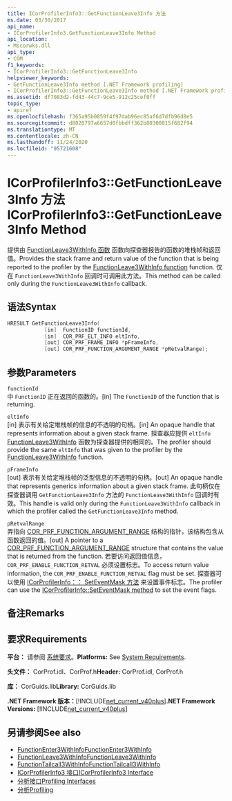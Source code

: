 ```yaml
---
title: ICorProfilerInfo3::GetFunctionLeave3Info 方法
ms.date: 03/30/2017
api_name:
- ICorProfilerInfo3.GetFunctionLeave3Info Method
api_location:
- Mscorwks.dll
api_type:
- COM
f1_keywords:
- ICorProfilerInfo3::GetFunctionLeave3Info
helpviewer_keywords:
- GetFunctionLeave3Info method [.NET Framework profiling]
- ICorProfilerInfo3::GetFunctionLeave3Info method [.NET Framework profiling]
ms.assetid: df7083d2-fd43-44c7-9ce5-912c25cef0ff
topic_type:
- apiref
ms.openlocfilehash: f365a95b0859f4f97dab96ec85af6d7dfb96d8e5
ms.sourcegitcommit: d8020797a6657d0fbbdff362b80300815f682f94
ms.translationtype: MT
ms.contentlocale: zh-CN
ms.lasthandoff: 11/24/2020
ms.locfileid: "95721608"
---
```

# <a name="icorprofilerinfo3getfunctionleave3info-method"></a><span data-ttu-id="25f7b-102">ICorProfilerInfo3::GetFunctionLeave3Info 方法</span><span class="sxs-lookup"><span data-stu-id="25f7b-102">ICorProfilerInfo3::GetFunctionLeave3Info Method</span></span>

<span data-ttu-id="25f7b-103">提供由 [FunctionLeave3WithInfo 函数](functionleave3withinfo-function.md) 函数向探查器报告的函数的堆栈帧和返回值。</span><span class="sxs-lookup"><span data-stu-id="25f7b-103">Provides the stack frame and return value of the function that is being reported to the profiler by the [FunctionLeave3WithInfo function](functionleave3withinfo-function.md) function.</span></span> <span data-ttu-id="25f7b-104">仅在 `FunctionLeave3WithInfo` 回调时可调用此方法。</span><span class="sxs-lookup"><span data-stu-id="25f7b-104">This method can be called only during the `FunctionLeave3WithInfo` callback.</span></span>  
  
## <a name="syntax"></a><span data-ttu-id="25f7b-105">语法</span><span class="sxs-lookup"><span data-stu-id="25f7b-105">Syntax</span></span>  
  
```cpp  
HRESULT GetFunctionLeave3Info(  
            [in]  FunctionID functionId,  
            [in]  COR_PRF_ELT_INFO eltInfo,  
            [out] COR_PRF_FRAME_INFO *pFrameInfo,  
            [out] COR_PRF_FUNCTION_ARGUMENT_RANGE *pRetvalRange);  
```  
  
## <a name="parameters"></a><span data-ttu-id="25f7b-106">参数</span><span class="sxs-lookup"><span data-stu-id="25f7b-106">Parameters</span></span>  

 `functionId`  
 <span data-ttu-id="25f7b-107">中 `FunctionID` 正在返回的函数的。</span><span class="sxs-lookup"><span data-stu-id="25f7b-107">[in] The `FunctionID` of the function that is returning.</span></span>  
  
 `eltInfo`  
 <span data-ttu-id="25f7b-108">[in] 表示有关给定堆栈帧的信息的不透明的句柄。</span><span class="sxs-lookup"><span data-stu-id="25f7b-108">[in] An opaque handle that represents information about a given stack frame.</span></span> <span data-ttu-id="25f7b-109">探查器应提供 `eltInfo` [FunctionLeave3WithInfo](functionleave3withinfo-function.md) 函数为探查器提供的相同的。</span><span class="sxs-lookup"><span data-stu-id="25f7b-109">The profiler should provide the same `eltInfo` that was given to the profiler by the [FunctionLeave3WithInfo](functionleave3withinfo-function.md) function.</span></span>  
  
 `pFrameInfo`  
 <span data-ttu-id="25f7b-110">[out] 表示有关给定堆栈帧的泛型信息的不透明的句柄。</span><span class="sxs-lookup"><span data-stu-id="25f7b-110">[out] An opaque handle that represents generics information about a given stack frame.</span></span> <span data-ttu-id="25f7b-111">此句柄仅在探查器调用 `GetFunctionLeave3Info` 方法的 `FunctionLeave3WithInfo` 回调时有效。</span><span class="sxs-lookup"><span data-stu-id="25f7b-111">This handle is valid only during the `FunctionLeave3WithInfo` callback in which the profiler called the `GetFunctionLeave3Info` method.</span></span>  
  
 `pRetvalRange`  
 <span data-ttu-id="25f7b-112">弄指向 [COR_PRF_FUNCTION_ARGUMENT_RANGE](cor-prf-function-argument-range-structure.md) 结构的指针，该结构包含从函数返回的值。</span><span class="sxs-lookup"><span data-stu-id="25f7b-112">[out] A pointer to a [COR_PRF_FUNCTION_ARGUMENT_RANGE](cor-prf-function-argument-range-structure.md) structure that contains the value that is returned from the function.</span></span> <span data-ttu-id="25f7b-113">若要访问返回值信息， `COR_PRF_ENABLE_FUNCTION_RETVAL` 必须设置标志。</span><span class="sxs-lookup"><span data-stu-id="25f7b-113">To access return value information, the `COR_PRF_ENABLE_FUNCTION_RETVAL` flag must be set.</span></span> <span data-ttu-id="25f7b-114">探查器可以使用 [ICorProfilerInfo：： SetEventMask 方法](icorprofilerinfo-seteventmask-method.md) 来设置事件标志。</span><span class="sxs-lookup"><span data-stu-id="25f7b-114">The profiler can use the [ICorProfilerInfo::SetEventMask method](icorprofilerinfo-seteventmask-method.md) to set the event flags.</span></span>  
  
## <a name="remarks"></a><span data-ttu-id="25f7b-115">备注</span><span class="sxs-lookup"><span data-stu-id="25f7b-115">Remarks</span></span>  
  
## <a name="requirements"></a><span data-ttu-id="25f7b-116">要求</span><span class="sxs-lookup"><span data-stu-id="25f7b-116">Requirements</span></span>  

 <span data-ttu-id="25f7b-117">**平台：** 请参阅 [系统要求](../../get-started/system-requirements.md)。</span><span class="sxs-lookup"><span data-stu-id="25f7b-117">**Platforms:** See [System Requirements](../../get-started/system-requirements.md).</span></span>  
  
 <span data-ttu-id="25f7b-118">**头文件：** CorProf.idl、CorProf.h</span><span class="sxs-lookup"><span data-stu-id="25f7b-118">**Header:** CorProf.idl, CorProf.h</span></span>  
  
 <span data-ttu-id="25f7b-119">**库：** CorGuids.lib</span><span class="sxs-lookup"><span data-stu-id="25f7b-119">**Library:** CorGuids.lib</span></span>  
  
 <span data-ttu-id="25f7b-120">**.NET Framework 版本：**[!INCLUDE[net_current_v40plus](../../../../includes/net-current-v40plus-md.md)]</span><span class="sxs-lookup"><span data-stu-id="25f7b-120">**.NET Framework Versions:** [!INCLUDE[net_current_v40plus](../../../../includes/net-current-v40plus-md.md)]</span></span>  
  
## <a name="see-also"></a><span data-ttu-id="25f7b-121">另请参阅</span><span class="sxs-lookup"><span data-stu-id="25f7b-121">See also</span></span>

- [<span data-ttu-id="25f7b-122">FunctionEnter3WithInfo</span><span class="sxs-lookup"><span data-stu-id="25f7b-122">FunctionEnter3WithInfo</span></span>](functionenter3withinfo-function.md)
- [<span data-ttu-id="25f7b-123">FunctionLeave3WithInfo</span><span class="sxs-lookup"><span data-stu-id="25f7b-123">FunctionLeave3WithInfo</span></span>](functionleave3withinfo-function.md)
- [<span data-ttu-id="25f7b-124">FunctionTailcall3WithInfo</span><span class="sxs-lookup"><span data-stu-id="25f7b-124">FunctionTailcall3WithInfo</span></span>](functiontailcall3withinfo-function.md)
- [<span data-ttu-id="25f7b-125">ICorProfilerInfo3 接口</span><span class="sxs-lookup"><span data-stu-id="25f7b-125">ICorProfilerInfo3 Interface</span></span>](icorprofilerinfo3-interface.md)
- [<span data-ttu-id="25f7b-126">分析接口</span><span class="sxs-lookup"><span data-stu-id="25f7b-126">Profiling Interfaces</span></span>](profiling-interfaces.md)
- [<span data-ttu-id="25f7b-127">分析</span><span class="sxs-lookup"><span data-stu-id="25f7b-127">Profiling</span></span>](index.md)
